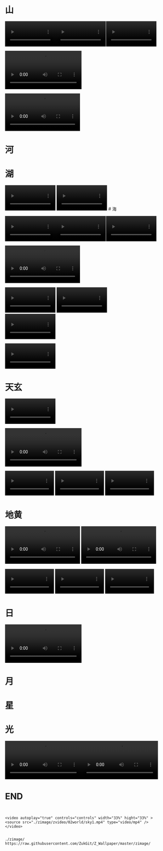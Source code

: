 # 山
<p>
<video autoplay="true" controls="controls" width="33%" hight="33%" >
<source src="./zimage/zvideo/02world/mountain1.mp4" type="video/mp4" />
</video><video autoplay="true" controls="controls" width="33%" hight="33%" >
<source src="./zimage/zvideo/02world/mountain2.mp4" type="video/mp4" />
</video><video autoplay="true" controls="controls" width="33%" hight="33%" >
<source src="./zimage/zvideo/02world/mountain4.mp4" type="video/mp4" />
</video>
</p>

<p>
<video autoplay="true" controls="controls" width="50%" hight="50%" >
<source src="./zimage/zvideo/02world/mountain3.mp4" type="video/mp4" />
</video>
</p>

<p>
<video autoplay="true" controls="controls" width="49%" hight="49%" >
<source src="./zimage/zvideo/02world/mountain5.mp4" type="video/mp4" />
</video>
</p>


# 河



# 湖

<video autoplay="true" controls="controls" width="33%" hight="33%" >
<source src="./zimage/zvideo/02world/lake1.mp4" type="video/mp4" />
</video>

<video autoplay="true" controls="controls" width="33%" hight="33%" >
<source src="./zimage/zvideo/02world/lake2.mp4" type="video/mp4" />
</video>
# 海
<p>
<video autoplay="true" controls="controls" width="33%" hight="33%" >
<source src="./zimage/zvideo/02world/ocean1.mp4" type="video/mp4" />
</video><video autoplay="true" controls="controls" width="33%" hight="33%" >
<source src="./zimage/zvideo/02world/ocean2.mp4" type="video/mp4" />
</video><video autoplay="true" controls="controls" width="33%" hight="33%" >
<source src="./zimage/zvideo/02world/ocean3.mp4" type="video/mp4" />
</video>
</p>

<p>

<video autoplay="true" controls="controls" width="49%" hight="49%" >
<source src="./zimage/zvideo/02world/ocean4.mp4" type="video/mp4" />
</video>



</p>

<p>
<video autoplay="true" controls="controls" width="33%" hight="33%" >
<source src="./zimage/zvideo/02world/ocean5.mp4" type="video/mp4" />
</video>




<video autoplay="true" controls="controls" width="33%" hight="33%" >
<source src="./zimage/zvideo/02world/ocean6.mp4" type="video/mp4" />
</video>


<video autoplay="true" controls="controls" width="33%" hight="33%" >
<source src="./zimage/zvideo/02world/ocean8.mp4" type="video/mp4" />
</video>

</p>


<video autoplay="true" controls="controls" width="33%" hight="33%" >
<source src="./zimage/zvideo/02world/ocean7.mp4" type="video/mp4" />
</video>

<p>


</p>


# 天玄

<video autoplay="true" controls="controls" width="33%" hight="33%" >
<source src="./zimage/zvideo/02world/sky1.mp4" type="video/mp4" />
</video>

<p>


<video autoplay="true" controls="controls" width="50%" hight="50%" >
<source src="./zimage/zvideo/02world/sky2.mp4" type="video/mp4" />
</video>


</p>

<p>
<video autoplay="true" controls="controls" width="32%" hight="32%" >
<source src="./zimage/zvideo/02world/sky5.mp4" type="video/mp4" />
</video>


<video autoplay="true" controls="controls" width="32%" hight="32%" >
<source src="./zimage/zvideo/02world/sky6.mp4" type="video/mp4" />
</video>

<video autoplay="true" controls="controls" width="32%" hight="32%" >
<source src="./zimage/zvideo/02world/sky7.mp4" type="video/mp4" />
</video>
</p>


# 地黄
<p>
<video autoplay="true" controls="controls" width="49%" hight="49%" >
<source src="./zimage/zvideo/02world/land1.mp4" type="video/mp4" />
</video>

<video autoplay="true" controls="controls" width="49%" hight="49%" >
<source src="./zimage/zvideo/02world/land5.mp4" type="video/mp4" />
</video>

</p>

<p>

<video autoplay="true" controls="controls" width="32%" hight="32%" >
<source src="./zimage/zvideo/02world/land2.mp4" type="video/mp4" />
</video>

<video autoplay="true" controls="controls" width="32%" hight="32%" >
<source src="./zimage/zvideo/02world/land3.mp4" type="video/mp4" />
</video>


<video autoplay="true" controls="controls" width="32%" hight="32%" >
<source src="./zimage/zvideo/02world/land4.mp4" type="video/mp4" />
</video>

</p>


# 日
<p>
<video autoplay="true" controls="controls" width="50%" hight="50%" >
<source src="./zimage/zvideo/02world/sun1.mp4" type="video/mp4" />
</video>
</p>

# 月


# 星



# 光
<p>
<video autoplay="true" controls="controls" width="50%" hight="50%" >
<source src="./zimage/zvideo/02world/light1.mp4" type="video/mp4" />
</video><video autoplay="true" controls="controls" width="50%" hight="50%" >
<source src="./zimage/zvideo/02world/light2.mp4" type="video/mp4" />
</video>
</p>

# END
```


<video autoplay="true" controls="controls" width="33%" hight="33%" >
<source src="./zimage/zvideo/02world/sky1.mp4" type="video/mp4" />
</video>


./zimage/
https://raw.githubusercontent.com/ZukGit/Z_Wallpaper/master/zimage/


```


